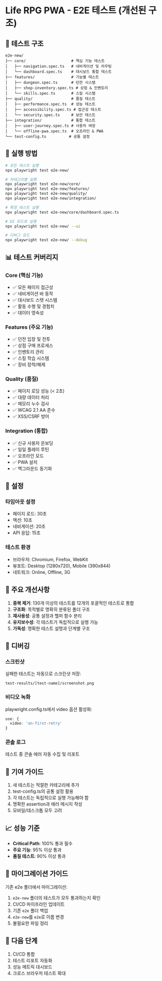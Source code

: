 # Life RPG PWA - E2E 테스트 (개선된 구조)

## 📁 테스트 구조

```
e2e-new/
├── core/                    # 핵심 기능 테스트
│   ├── navigation.spec.ts   # 네비게이션 및 라우팅
│   └── dashboard.spec.ts    # 대시보드 통합 테스트
├── features/                # 기능별 테스트
│   ├── dungeon.spec.ts      # 던전 시스템
│   ├── shop-inventory.spec.ts # 상점 & 인벤토리
│   └── skills.spec.ts       # 스킬 시스템
├── quality/                 # 품질 테스트
│   ├── performance.spec.ts  # 성능 테스트
│   ├── accessibility.spec.ts # 접근성 테스트
│   └── security.spec.ts     # 보안 테스트
├── integration/             # 통합 테스트
│   ├── user-journey.spec.ts # 사용자 여정
│   └── offline-pwa.spec.ts  # 오프라인 & PWA
└── test-config.ts          # 공통 설정
```

## 🚀 실행 방법

```bash
# 모든 테스트 실행
npx playwright test e2e-new/

# 카테고리별 실행
npx playwright test e2e-new/core/
npx playwright test e2e-new/features/
npx playwright test e2e-new/quality/
npx playwright test e2e-new/integration/

# 특정 테스트 실행
npx playwright test e2e-new/core/dashboard.spec.ts

# UI 모드로 실행
npx playwright test e2e-new/ --ui

# 디버그 모드
npx playwright test e2e-new/ --debug
```

## 📊 테스트 커버리지

### Core (핵심 기능)
- ✅ 모든 페이지 접근성
- ✅ 네비게이션 바 동작
- ✅ 대시보드 스탯 시스템
- ✅ 활동 수행 및 경험치
- ✅ 데이터 영속성

### Features (주요 기능)
- ✅ 던전 입장 및 전투
- ✅ 상점 구매 프로세스
- ✅ 인벤토리 관리
- ✅ 스킬 학습 시스템
- ✅ 장비 장착/해제

### Quality (품질)
- ✅ 페이지 로딩 성능 (< 2초)
- ✅ 대량 데이터 처리
- ✅ 메모리 누수 검사
- ✅ WCAG 2.1 AA 준수
- ✅ XSS/CSRF 방어

### Integration (통합)
- ✅ 신규 사용자 온보딩
- ✅ 일일 플레이 루틴
- ✅ 오프라인 모드
- ✅ PWA 설치
- ✅ 백그라운드 동기화

## 🔧 설정

### 타임아웃 설정
- 페이지 로드: 30초
- 액션: 10초
- 네비게이션: 20초
- API 응답: 15초

### 테스트 환경
- 브라우저: Chromium, Firefox, WebKit
- 뷰포트: Desktop (1280x720), Mobile (390x844)
- 네트워크: Online, Offline, 3G

## 📝 주요 개선사항

1. **중복 제거**: 130개 이상의 테스트를 12개의 포괄적인 테스트로 통합
2. **구조화**: 목적별로 명확히 분류된 폴더 구조
3. **재사용성**: 공통 설정과 헬퍼 함수 분리
4. **유지보수성**: 각 테스트가 독립적으로 실행 가능
5. **가독성**: 명확한 테스트 설명과 단계별 구조

## 🐛 디버깅

### 스크린샷
실패한 테스트는 자동으로 스크린샷 저장:
```
test-results/[test-name]/screenshot.png
```

### 비디오 녹화
playwright.config.ts에서 video 옵션 활성화:
```typescript
use: {
  video: 'on-first-retry'
}
```

### 콘솔 로그
테스트 중 콘솔 에러 자동 수집 및 리포트

## 🤝 기여 가이드

1. 새 테스트는 적절한 카테고리에 추가
2. test-config.ts의 공통 설정 활용
3. 각 테스트는 독립적으로 실행 가능해야 함
4. 명확한 assertion과 에러 메시지 작성
5. 모바일/데스크톱 모두 고려

## 📈 성능 기준

- **Critical Path**: 100% 통과 필수
- **주요 기능**: 95% 이상 통과
- **품질 테스트**: 90% 이상 통과

## 🔄 마이그레이션 가이드

기존 e2e 폴더에서 마이그레이션:

1. `e2e-new` 폴더의 테스트가 모두 통과하는지 확인
2. CI/CD 파이프라인 업데이트
3. 기존 `e2e` 폴더 백업
4. `e2e-new`를 `e2e`로 이름 변경
5. 불필요한 파일 정리

## 🎯 다음 단계

1. CI/CD 통합
2. 테스트 리포트 자동화
3. 성능 메트릭 대시보드
4. 크로스 브라우저 테스트 확대